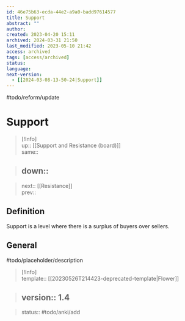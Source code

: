 ```yaml
---
id: 46e75b63-ecda-44e2-a9a0-badd97614577
title: Support
abstract: ""
author: 
created: 2023-04-20 15:11
archived: 2024-03-31 21:50
last_modified: 2023-05-10 21:42
access: archived
tags: [access/archived]
status: 
language: 
next-version:
  - [[2024-03-08-13-50-24|Support]]
---
```


#todo/reform/update 

# Support

> [!Info]  
> up:: [[Support and Resistance (board)]]  
> same::  
>

> down::
> ---  

>
> next:: [[Resistance]]  
> prev::

## Definition

Support is a level where there is a surplus of buyers over sellers. 

## General

#todo/placeholder/description 

> [!Info]  
> template:: [[20230526T214423-deprecated-template|Flower]]  
>

> version:: 1.4
> ---  

>
> status:: #todo/anki/add 
